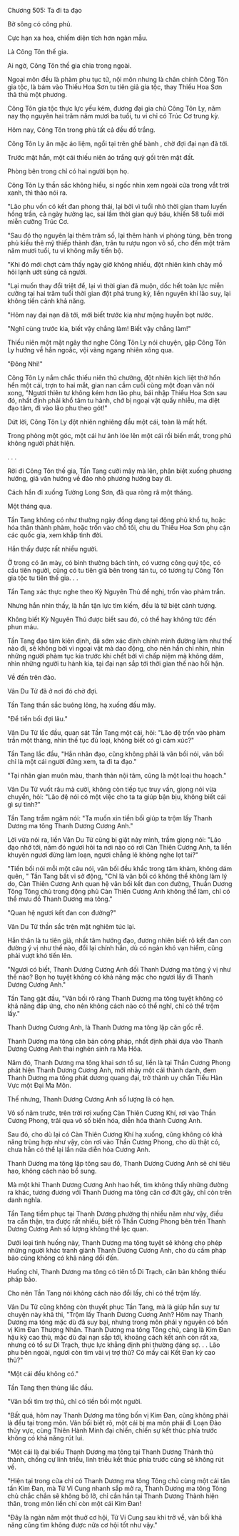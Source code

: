 




Chương 505: Ta đi ta đạo


Bờ sông có công phủ.

Cực hạn xa hoa, chiếm diện tích hơn ngàn mẫu.

Là Công Tôn thế gia.

Ai ngờ, Công Tôn thế gia chia trong ngoài.

Ngoại môn đều là phàm phu tục tử, nội môn nhưng là chân chính Công Tôn gia tộc, là bám vào Thiếu Hoa Sơn tu tiên giả gia tộc, thay Thiếu Hoa Sơn thả thủ một phương.

Công Tôn gia tộc thực lực yếu kém, đương đại gia chủ Công Tôn Ly, năm nay thọ nguyên hai trăm năm mươi ba tuổi, tu vi chỉ có Trúc Cơ trung kỳ.

Hôm nay, Công Tôn trong phủ tất cả đều đồ trắng.

Công Tôn Ly ăn mặc áo liệm, ngồi tại trên ghế bành , chờ đợi đại nạn đã tới.

Trước mặt hắn, một cái thiếu niên áo trắng quỳ gối trên mặt đất.

Phòng bên trong chỉ có hai người bọn họ.

Công Tôn Ly thần sắc không hiểu, si ngốc nhìn xem ngoài cửa trong vắt trời xanh, thì thào nói ra.

"Lão phu vốn có kết đan phong thái, lại bởi vì tuổi nhỏ thời gian tham luyến hồng trần, cả ngày hưởng lạc, sai lầm thời gian quý báu, khiến 58 tuổi mới miễn cưỡng Trúc Cơ.

"Sau đó thọ nguyên lại thêm trăm số, lại thêm hành vi phóng túng, bên trong phủ kiều thê mỹ thiếp thành đàn, trân tu rượu ngon vô số, cho đến một trăm năm mươi tuổi, tu vi không mấy tiến bộ.

"Khi đó mới chợt cảm thấy ngày giờ không nhiều, đột nhiên kinh chảy mồ hôi lạnh ướt sũng cả người.

"Lại muốn thay đổi triệt để, lại vì thời gian đã muộn, dốc hết toàn lực miễn cưỡng tại hai trăm tuổi thời gian đột phá trung kỳ, liền nguyên khí lão suy, lại không tiến cảnh khả năng.

"Hôm nay đại nạn đã tới, mới biết trước kia như mộng huyễn bọt nước.

"Nghĩ cùng trước kia, biết vậy chẳng làm! Biết vậy chẳng làm!"

Thiếu niên một mặt ngây thơ nghe Công Tôn Ly nói chuyện, gặp Công Tôn Ly hướng về hắn ngoắc, vội vàng ngang nhiên xông qua.

"Đông Nhi!"

Công Tôn Ly nắm chắc thiếu niên thủ chưởng, đột nhiên kịch liệt thở hổn hển một cái, trợn to hai mắt, gian nan cầm cuối cùng một đoạn văn nói xong, "Ngươi thiên tư không kém hơn lão phu, bái nhập Thiếu Hoa Sơn sau đó, nhất định phải khổ tâm tu hành, chớ bị ngoại vật quấy nhiễu, ma diệt đạo tâm, đi vào lão phu theo gót!"

Dứt lời, Công Tôn Ly đột nhiên nghiêng đầu một cái, toàn là mất hết.

Trong phòng một góc, một cái hư ảnh lóe lên một cái rồi biến mất, trong phủ không người phát hiện.

. . .

Rời đi Công Tôn thế gia, Tần Tang cưỡi mây mà lên, phân biệt xuống phương hướng, giá vân hướng về đảo nhỏ phương hướng bay đi.

Cách hắn đi xuống Tường Long Sơn, đã qua ròng rã một tháng.

Một tháng qua.

Tần Tang không có như thường ngày đồng dạng tại động phủ khổ tu, hoặc hóa thân thành phàm, hoặc trốn vào chỗ tối, chu du Thiếu Hoa Sơn phụ cận các quốc gia, xem khắp tình đời.

Hắn thấy được rất nhiều người.

Ở trong có ăn mày, có bình thường bách tính, có vương công quý tộc, có cầu tiên người, cũng có tu tiên giả bên trong tán tu, có tương tự Công Tôn gia tộc tu tiên thế gia. . .

Tần Tang xác thực nghe theo Kỳ Nguyên Thú đề nghị, trốn vào phàm trần.

Nhưng hắn nhìn thấy, là hắn tận lực tìm kiếm, đều là tử biệt cảnh tượng.

Không biết Kỳ Nguyên Thú được biết sau đó, có thể hay không tức đến phun máu.

Tần Tang đạo tâm kiên định, đã sớm xác định chính mình đường làm như thế nào đi, sẽ không bởi vì ngoại vật mà dao động, cho nên hắn chỉ nhìn, nhìn những người phàm tục kia trước khi chết bởi vì chấp niệm mà không dám, nhìn những người tu hành kia, tại đại nạn sắp tới thời gian thế nào hối hận.

Về đến trên đảo.

Vân Du Tử đã ở nơi đó chờ đợi.

Tần Tang thần sắc buông lỏng, hạ xuống đầu mây.

"Để tiền bối đợi lâu."

Vân Du Tử lắc đầu, quan sát Tần Tang một cái, hỏi: "Lão đệ trốn vào phàm trần một tháng, nhìn thế tục đủ loại, không biết có gì cảm xúc?"

Tần Tang lắc đầu, "Hắn nhân đạo, cũng không phải là vãn bối nói, vãn bối chỉ là một cái người đứng xem, ta đi ta đạo."

"Tại nhân gian muôn màu, thanh thản nội tâm, cũng là một loại thu hoạch."

Vân Du Tử vuốt râu mà cười, không còn tiếp tục truy vấn, giọng nói vừa chuyển, hỏi: "Lão đệ nói có một việc cho ta ta giúp bận bịu, không biết cái gì sự tình?"

Tần Tang trầm ngâm nói: "Ta muốn xin tiền bối giúp ta trộm lấy Thanh Dương ma tông Thanh Dương Cương Anh."

Lời vừa nói ra, liền Vân Du Tử cũng bị giật nảy mình, trầm giọng nói: "Lão đạo nhớ tới, năm đó ngươi hỏi ta nơi nào có rơi Càn Thiên Cương Anh, ta liền khuyên ngươi đừng làm loạn, ngươi chẳng lẽ không nghe lọt tai?"

"Tiền bối nói mỗi một câu nói, vãn bối đều khắc trong tâm khảm, không dám quên, " Tần Tang bất vi sở động, "Chỉ là vãn bối có không thể không làm lý do, Càn Thiên Cương Anh quan hệ vãn bối kết đan con đường, Thuần Dương Tông Tông chủ trong động phủ Càn Thiên Cương Anh không thể làm, chỉ có thể mưu đồ Thanh Dương ma tông."

"Quan hệ ngươi kết đan con đường?"

Vân Du Tử thần sắc trên mặt nghiêm túc lại.

Hắn thân là tu tiên giả, nhất tâm hướng đạo, đương nhiên biết rõ kết đan con đường ý vị như thế nào, đổi lại chính hắn, dù có ngàn khó vạn hiểm, cũng phải vượt khó tiến lên.

"Ngươi có biết, Thanh Dương Cương Anh đối Thanh Dương ma tông ý vị như thế nào? Bọn họ tuyệt không có khả năng mặc cho ngươi lấy đi Thanh Dương Cương Anh."

Tần Tang gật đầu, "Vãn bối rõ ràng Thanh Dương ma tông tuyệt không có khả năng đáp ứng, cho nên không cách nào có thể nghĩ, chỉ có thể trộm lấy."

Thanh Dương Cương Anh, là Thanh Dương ma tông lập căn gốc rễ.

Thanh Dương ma tông căn bản công pháp, nhất định phải dựa vào Thanh Dương Cương Anh thai nghén sinh ra Ma Hỏa.

Năm đó, Thanh Dương ma tông khai sơn tổ sư, liền là tại Thần Cương Phong phát hiện Thanh Dương Cương Anh, mới nhảy một cái thành danh, đem Thanh Dương ma tông phát dương quang đại, trở thành uy chấn Tiểu Hàn Vực một Đại Ma Môn.

Thế nhưng, Thanh Dương Cương Anh số lượng là có hạn.

Vô số năm trước, trên trời rơi xuống Càn Thiên Cương Khí, rơi vào Thần Cương Phong, trải qua vô số biến hóa, diễn hóa thành Cương Anh.

Sau đó, cho dù lại có Càn Thiên Cương Khí hạ xuống, cũng không có khả năng trùng hợp như vậy, còn rơi vào Thần Cương Phong, cho dù thật có, chưa hẳn có thể lại lần nữa diễn hóa Cương Anh.

Thanh Dương ma tông lập tông sau đó, Thanh Dương Cương Anh sẽ chỉ tiêu hao, không cách nào bổ sung.

Mà một khi Thanh Dương Cương Anh hao hết, tìm không thấy những đường ra khác, tương đương với Thanh Dương ma tông căn cơ đứt gãy, chỉ còn trên danh nghĩa.

Tần Tang tiềm phục tại Thanh Dương phường thị nhiều năm như vậy, điều tra cẩn thận, tra được rất nhiều, biết rõ Thần Cương Phong bên trên Thanh Dương Cương Anh số lượng không thể lạc quan.

Dưới loại tình huống này, Thanh Dương ma tông tuyệt sẽ không cho phép những người khác tranh giành Thanh Dương Cương Anh, cho dù cầm pháp bảo cũng không có khả năng đổi đến.

Huống chi, Thanh Dương ma tông có tiên tổ Di Trạch, căn bản không thiếu pháp bảo.

Cho nên Tần Tang nói không cách nào đổi lấy, chỉ có thể trộm lấy.

Vân Du Tử cũng không còn thuyết phục Tần Tang, mà là giúp hắn suy tư chuyện này khả thi, "Trộm lấy Thanh Dương Cương Anh? Hôm nay Thanh Dương ma tông mặc dù đã suy bại, nhưng trong môn phái y nguyên có bốn vị Kim Đan Thượng Nhân. Thanh Dương ma tông Tông chủ, càng là Kim Đan hậu kỳ cao thủ, mặc dù đại nạn sắp tới, khoảng cách kết anh còn rất xa, nhưng có tổ sư Di Trạch, thực lực khẳng định phi thường đáng sợ. . . Lão phu bên ngoài, ngươi còn tìm vài vị trợ thủ? Có mấy cái Kết Đan kỳ cao thủ?"

"Một cái đều không có."

Tần Tang thẹn thùng lắc đầu.

"Vãn bối tìm trợ thủ, chỉ có tiền bối một người.

"Bất quá, hôm nay Thanh Dương ma tông bốn vị Kim Đan, cũng không phải là đều tại trong môn. Vãn bối biết rõ, một cái bị ma môn phái đi Loạn Đảo thủy vực, cùng Thiên Hành Minh đại chiến, chiến sự kết thúc phía trước không có khả năng rút lui.

"Một cái là đại biểu Thanh Dương ma tông tại Thanh Dương Thành thủ thành, chống cự linh triều, linh triều kết thúc phía trước cũng sẽ không rút về.

"Hiện tại trong cửa chỉ có Thanh Dương ma tông Tông chủ cùng một cái tân tấn Kim Đan, mà Tử Vi Cung nhanh sắp mở ra, Thanh Dương ma tông Tông chủ chắc chắn sẽ không bỏ lỡ, chỉ cần hắn tại Thanh Dương Thành hiện thân, trong môn liền chỉ còn một cái Kim Đan!

"Đây là ngàn năm một thuở cơ hội, Tử Vi Cung sau khi trở về, vãn bối khả năng cũng tìm không được nữa cơ hội tốt như vậy."




